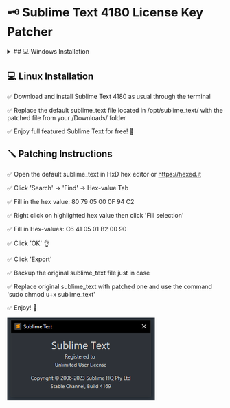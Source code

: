 
# 🗝 Sublime Text 4180 License Key Patcher 

<details>
  
<summary> ## 💻 Windows Installation </summary>

✅ Download and install Sublime Text 4169 as usual through the setup executable file

✅ Replace the default sublime_text.exe file located in C:\Program Files\Sublime Text with the patched exe file from this repo

✅ Enjoy full featured Sublime Text for free! 🎉


## 🪛 Patching Instructions 

✅ Open the default sublime_text.exe in HxD hex editor or https://hexed.it

✅ Click 'Search' -> 'Find' -> Hex-value Tab  

✅ Fill in the hex value: 80 79 05 00 0F 94 C2

✅ Right click on highlighted hex value then click 'Fill selection'

✅ Fill in Hex-values: C6 41 05 01 B2 00 90

✅ Click 'OK' 👌

✅ Click 'Export' 

✅ Backup the original exe file, just in case

✅ Replace original sublime_text.exe with patched exe

✅ Enjoy! 🥳 

</details>



## 💻 Linux Installation

✅ Download and install Sublime Text 4180 as usual through the terminal

✅ Replace the default sublime_text file located in /opt/sublime_text/ with the patched file from your /Downloads/ folder

✅ Enjoy full featured Sublime Text for free! 🎉


## 🪛 Patching Instructions 

✅ Open the default sublime_text in HxD hex editor or https://hexed.it

✅ Click 'Search' -> 'Find' -> Hex-value Tab  

✅ Fill in the hex value: 80 79 05 00 0F 94 C2

✅ Right click on highlighted hex value then click 'Fill selection'

✅ Fill in Hex-values: C6 41 05 01 B2 00 90

✅ Click 'OK' 👌

✅ Click 'Export' 

✅ Backup the original sublime_text file just in case

✅ Replace original sublime_text with patched one and use the command 'sudo chmod u+x sublime_text'

✅ Enjoy! 🥳


![alt text](https://github.com/Shamanitos/Sublime-Text-Patch/blob/main/sublime_reg.png)
